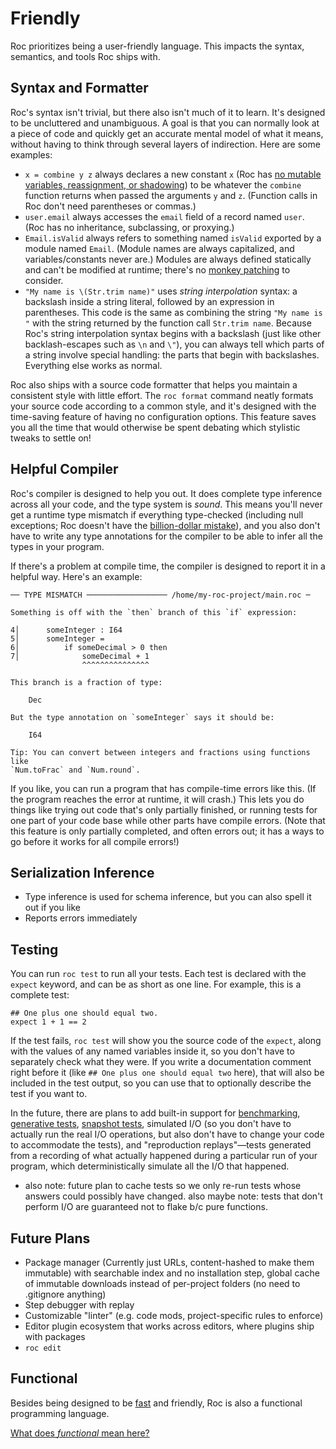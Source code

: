 # Friendly

Roc prioritizes being a user-friendly language. This impacts the syntax, semantics, and tools Roc ships with.

## Syntax and Formatter

Roc's syntax isn't trivial, but there also isn't much of it to learn. It's designed to be uncluttered and unambiguous. A goal is that you can normally look at a piece of code and quickly get an accurate mental model of what it means, without having to think through several layers of indirection. Here are some examples:

- `x = combine y z` always declares a new constant `x` (Roc has [no mutable variables, reassignment, or shadowing](/functional)) to be whatever the `combine` function returns when passed the arguments `y` and `z`. (Function calls in Roc don't need parentheses or commas.)
- `user.email` always accesses the `email` field of a record named `user`. (Roc has no inheritance, subclassing, or proxying.)
- `Email.isValid` always refers to something named `isValid` exported by a module named `Email`. (Module names are always capitalized, and variables/constants never are.) Modules are always defined statically and can't be modified at runtime; there's no [monkey patching](https://en.wikipedia.org/wiki/Monkey_patch) to consider.
- `"My name is \(Str.trim name)"` uses *string interpolation* syntax: a backslash inside a string literal, followed by an expression in parentheses. This code is the same as combining the string `"My name is "` with the string returned by the function call `Str.trim name`. Because Roc's string interpolation syntax begins with a backslash (just like other backlash-escapes such as `\n` and `\"`), you can always tell which parts of a string involve special handling: the parts that begin with backslashes. Everything else works as normal.

Roc also ships with a source code formatter that helps you maintain a consistent style with little effort. The `roc format` command neatly formats your source code according to a common style, and it's designed with the time-saving feature of having no configuration options. This feature saves you all the time that would otherwise be spent debating which stylistic tweaks to settle on!

## Helpful Compiler

Roc's compiler is designed to help you out. It does complete type inference across all your code, and the type system is *sound*. This means you'll never get a runtime type mismatch if everything type-checked (including null exceptions; Roc doesn't have the [billion-dollar mistake](https://en.wikipedia.org/wiki/Null_pointer#History)), and you also don't have to write any type annotations for the compiler to be able to infer all the types in your program.

If there's a problem at compile time, the compiler is designed to report it in a helpful way. Here's an example:

```
── TYPE MISMATCH ────────────────── /home/my-roc-project/main.roc ─

Something is off with the `then` branch of this `if` expression:

4│      someInteger : I64
5│      someInteger =
6│          if someDecimal > 0 then
7│              someDecimal + 1
                ^^^^^^^^^^^^^^^

This branch is a fraction of type:

    Dec

But the type annotation on `someInteger` says it should be:

    I64

Tip: You can convert between integers and fractions using functions like
`Num.toFrac` and `Num.round`.
```

If you like, you can run a program that has compile-time errors like this. (If the program reaches the error at runtime, it will crash.) This lets you do things like trying out code that's only partially finished, or running tests for one part of your code base while other parts have compile errors. (Note that this feature is only partially completed, and often errors out; it has a ways to go before it works for all compile errors!)

## Serialization Inference

- Type inference is used for schema inference, but you can also spell it out if you like
- Reports errors immediately

## Testing

You can run `roc test` to run all your tests. Each test is declared with the `expect` keyword, and can be as short as one line. For example, this is a complete test:

```roc
## One plus one should equal two.
expect 1 + 1 == 2
```

If the test fails, `roc test` will show you the source code of the `expect`, along with the values of any named variables inside it, so you don't have to separately check what they were. If you write a documentation comment right before it (like `## One plus one should equal two` here), that will also be included in the test output, so you can use that to optionally describe the test if you want to.

In the future, there are plans to add built-in support for [benchmarking](https://en.wikipedia.org/wiki/Benchmark_(computing)), [generative tests](https://en.wikipedia.org/wiki/Software_testing#Property_testing), [snapshot tests](https://en.wikipedia.org/wiki/Software_testing#Output_comparison_testing), simulated I/O (so you don't have to actually run the real I/O operations, but also don't have to change your code to accommodate the tests), and "reproduction replays"—tests generated from a recording of what actually happened during a particular run of your program, which deterministically simulate all the I/O that happened.

- also note: future plan to cache tests so we only re-run tests whose answers could possibly have changed. also maybe note: tests that don't perform I/O are guaranteed not to flake b/c pure functions.

## Future Plans

- Package manager (Currently just URLs, content-hashed to make them immutable) with searchable index and no installation step, global cache of immutable downloads instead of per-project folders (no need to .gitignore anything)
- Step debugger with replay
- Customizable "linter" (e.g. code mods, project-specific rules to enforce)
- Editor plugin ecosystem that works across editors, where plugins ship with packages
- `roc edit`

## Functional

Besides being designed to be [fast](/wip/fast) and friendly, Roc is also a functional programming language.

[What does _functional_ mean here?](/wip/functional)

